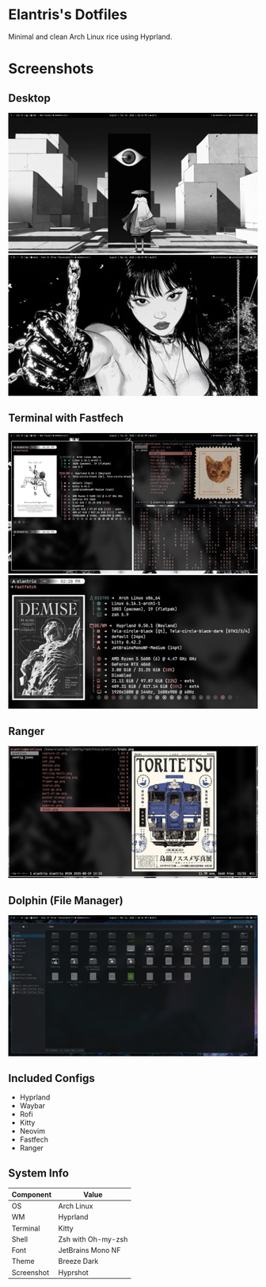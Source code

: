 # Elantris's Dotfiles
Minimal and clean Arch Linux rice using Hyprland.

# Screenshots

## Desktop
![img](./src/2025-08-19-144418_hyprshot.png)
![img](./src/2025-08-11-174343_hyprshot.png)

## Terminal with Fastfech
![img](./src/2025-08-19-160256_hyprshot.png)
![img](./src/2025-08-19-142859_hyprshot.png)

## Ranger
![img](./src/2025-08-19-142813_hyprshot.png)

## Dolphin (File Manager)
![img](./src/2025-08-11-174647_hyprshot.png)

## Included Configs
- Hyprland
- Waybar
- Rofi
- Kitty
- Neovim
- Fastfech
- Ranger

## System Info

| Component  | Value                |
|------------|----------------------|
| OS         | Arch Linux           |
| WM         | Hyprland             |
| Terminal   | Kitty                |
| Shell      | Zsh with Oh-my-zsh   |
| Font       | JetBrains Mono NF    |
| Theme      | Breeze Dark          |
| Screenshot | Hyprshot             |
